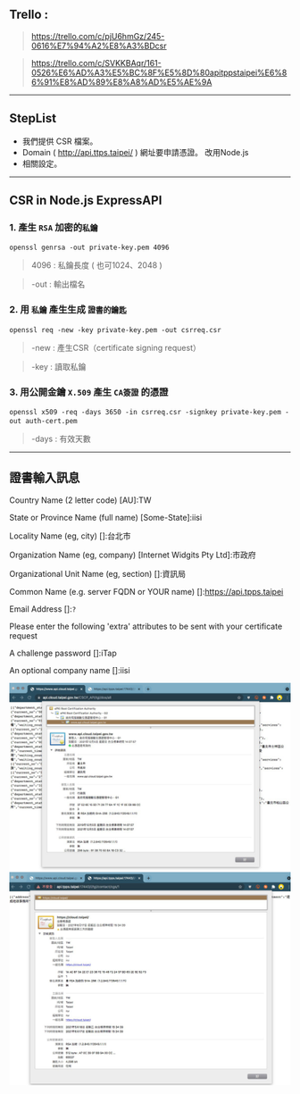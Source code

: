 ## Trello : 

>https://trello.com/c/pjU6hmGz/245-0616%E7%94%A2%E8%A3%BDcsr

>https://trello.com/c/SVKKBAqr/161-0526%E6%AD%A3%E5%BC%8F%E5%8D%80apitppstaipei%E6%86%91%E8%AD%89%E8%A8%AD%E5%AE%9A

---

## StepList

* 我們提供 CSR 檔案。
* Domain ( http://api.ttps.taipei/ )  網址要申請憑證。 改用Node.js
* 相關設定。

---

## CSR in Node.js ExpressAPI

### 1. 產生 `RSA` 加密的`私鑰`

    openssl genrsa -out private-key.pem 4096

> 4096 : 私鑰長度 ( 也可1024、2048 )

> -out : 輸出檔名


### 2. 用 `私鑰` 產生生成 `證書的鑰匙`

    openssl req -new -key private-key.pem -out csrreq.csr

> -new : 產生CSR（certificate signing request）

> -key : 讀取私鑰

### 3. 用公開金鑰 `X.509` 產生 `CA簽證` 的憑證

    openssl x509 -req -days 3650 -in csrreq.csr -signkey private-key.pem -out auth-cert.pem

> -days : 有效天數
---

## 證書輸入訊息

Country Name (2 letter code) [AU]:TW

State or Province Name (full name) [Some-State]:iisi

Locality Name (eg, city) []:台北市

Organization Name (eg, company) [Internet Widgits Pty Ltd]:市政府

Organizational Unit Name (eg, section) []:資訊局

Common Name (e.g. server FQDN or YOUR name) []:https://api.tpps.taipei

Email Address []:`?`

Please enter the following 'extra' attributes
to be sent with your certificate request

A challenge password []:iTap

An optional company name []:iisi

![](./圖片/自簽憑證.png)
![](./圖片/舊的憑證.png)

